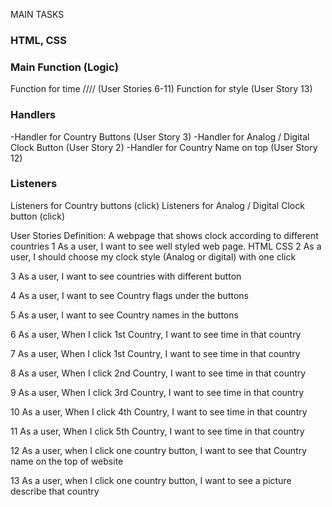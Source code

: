 MAIN TASKS

### HTML, CSS
### Main Function (Logic)
Function for time //// (User Stories 6-11)
Function for style (User Story 13)
### Handlers
-Handler for Country Buttons (User Story 3)
-Handler for Analog / Digital Clock Button (User Story 2)
-Handler for Country Name on top (User Story 12)
### Listeners
Listeners for Country buttons (click)
Listeners for Analog / Digital Clock button (click)


User Stories
Definition: A webpage that shows clock according to different countries
1 As a user, I want to see well styled web page.
HTML
CSS
2 As a user, I should choose my clock style (Analog or digital) with one click

3 As a user, I want to see countries with different button

4 As a user, I want to see Country flags under the buttons

5 As a user, I want to see Country names in the buttons

6 As a user, When I click 1st Country, I want to see time in that country

7 As a user, When I click 1st Country, I want to see time in that country

8 As a user, When I click 2nd Country, I want to see time in that country

9 As a user, When I click 3rd Country, I want to see time in that country

10 As a user, When I click 4th Country, I want to see time in that country

11 As a user, When I click 5th Country, I want to see time in that country

12 As a user, when I click one country button, I want to see that Country name on the top of website

13 As a user, when I click one country button, I want to see a picture describe that country